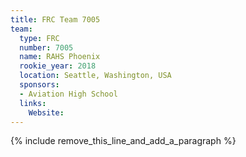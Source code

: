 ```yaml
---
title: FRC Team 7005
team:
  type: FRC
  number: 7005
  name: RAHS Phoenix
  rookie_year: 2018
  location: Seattle, Washington, USA
  sponsors:
  - Aviation High School
  links:
    Website:
---
```


{% include remove_this_line_and_add_a_paragraph %}